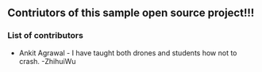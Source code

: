 ## Contriutors of this sample open source project!!! 


### List of contributors
- Ankit Agrawal - I have taught both drones and students how not to crash.
-ZhihuiWu
